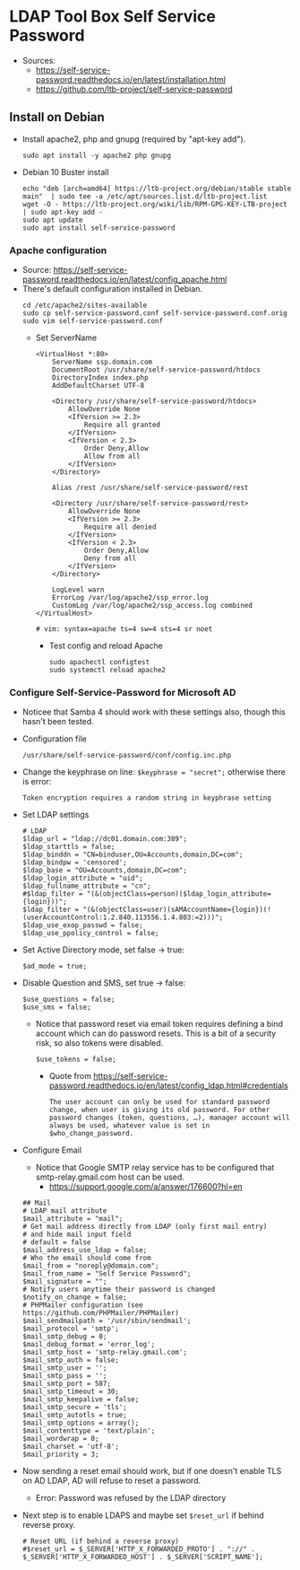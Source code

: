 # LDAP Tool Box Self Service Password

* Sources:
    * https://self-service-password.readthedocs.io/en/latest/installation.html
    * https://github.com/ltb-project/self-service-password

## Install on Debian
* Install apache2, php and gnupg (required by "apt-key add").
    ~~~
    sudo apt install -y apache2 php gnupg
    ~~~

* Debian 10 Buster install
    ~~~
    echo "deb [arch=amd64] https://ltb-project.org/debian/stable stable main"  | sudo tee -a /etc/apt/sources.list.d/ltb-project.list
    wget -O - https://ltb-project.org/wiki/lib/RPM-GPG-KEY-LTB-project | sudo apt-key add -
    sudo apt update
    sudo apt install self-service-password
    ~~~

### Apache configuration
* Source: https://self-service-password.readthedocs.io/en/latest/config_apache.html
* There's default configuration installed in Debian.
    ~~~
    cd /etc/apache2/sites-available
    sudo cp self-service-password.conf self-service-password.conf.orig
    sudo vim self-service-password.conf
    ~~~
    * Set ServerName
        ~~~
        <VirtualHost *:80>
            ServerName ssp.domain.com
            DocumentRoot /usr/share/self-service-password/htdocs
            DirectoryIndex index.php
            AddDefaultCharset UTF-8

            <Directory /usr/share/self-service-password/htdocs>
                AllowOverride None
                <IfVersion >= 2.3>
                    Require all granted
                </IfVersion>
                <IfVersion < 2.3>
                    Order Deny,Allow
                    Allow from all
                </IfVersion>
            </Directory>

            Alias /rest /usr/share/self-service-password/rest

            <Directory /usr/share/self-service-password/rest>
                AllowOverride None
                <IfVersion >= 2.3>
                    Require all denied
                </IfVersion>
                <IfVersion < 2.3>
                    Order Deny,Allow
                    Deny from all
                </IfVersion>
            </Directory>

            LogLevel warn
            ErrorLog /var/log/apache2/ssp_error.log
            CustomLog /var/log/apache2/ssp_access.log combined
        </VirtualHost>
        
        # vim: syntax=apache ts=4 sw=4 sts=4 sr noet
        ~~~
        * Test config and reload Apache
            ~~~
            sudo apachectl configtest
            sudo systemctl reload apache2
            ~~~
            
### Configure Self-Service-Password for Microsoft AD
* Noticee that Samba 4 should work with these settings also, though this hasn't been tested.
* Configuration file
    ~~~
    /usr/share/self-service-password/conf/config.inc.php
    ~~~  
* Change the keyphrase on line: `$keyphrase = "secret";` otherwise there is error:
    ~~~
    Token encryption requires a random string in keyphrase setting 
    ~~~
* Set LDAP settings
    ~~~
    # LDAP
    $ldap_url = "ldap://dc01.domain.com:389";
    $ldap_starttls = false;
    $ldap_binddn = "CN=binduser,OU=Accounts,domain,DC=com";
    $ldap_bindpw = 'censored';
    $ldap_base = "OU=Accounts,domain,DC=com";
    $ldap_login_attribute = "uid";
    $ldap_fullname_attribute = "cn";
    #$ldap_filter = "(&(objectClass=person)($ldap_login_attribute={login}))";
    $ldap_filter = "(&(objectClass=user)(sAMAccountName={login})(!(userAccountControl:1.2.840.113556.1.4.803:=2)))";
    $ldap_use_exop_passwd = false;
    $ldap_use_ppolicy_control = false;
    ~~~
* Set Active Directory mode, set false -> true:
    ~~~
    $ad_mode = true;
    ~~~
* Disable Question and SMS, set true -> false:
    ~~~
    $use_questions = false;
    $use_sms = false;
    ~~~
    * Notice that password reset via email token requires defining a bind account which can do password resets. This is a bit of a security risk, so also tokens were disabled.
        ~~~
        $use_tokens = false;
        ~~~
        * Quote from https://self-service-password.readthedocs.io/en/latest/config_ldap.html#credentials   
            ~~~
            The user account can only be used for standard password change, when user is giving its old password. For other password changes (token, questions, …), manager account will always be used, whatever value is set in $who_change_password.
            ~~~
* Configure Email

    * Notice that Google SMTP relay service has to be configured that smtp-relay.gmail.com host can be used.
        * https://support.google.com/a/answer/176600?hl=en
    ~~~
    ## Mail
    # LDAP mail attribute
    $mail_attribute = "mail";
    # Get mail address directly from LDAP (only first mail entry)
    # and hide mail input field
    # default = false
    $mail_address_use_ldap = false;
    # Who the email should come from
    $mail_from = "noreply@domain.com";
    $mail_from_name = "Self Service Password";
    $mail_signature = "";
    # Notify users anytime their password is changed
    $notify_on_change = false;
    # PHPMailer configuration (see https://github.com/PHPMailer/PHPMailer)
    $mail_sendmailpath = '/usr/sbin/sendmail';
    $mail_protocol = 'smtp';
    $mail_smtp_debug = 0;
    $mail_debug_format = 'error_log';
    $mail_smtp_host = 'smtp-relay.gmail.com';
    $mail_smtp_auth = false;
    $mail_smtp_user = '';
    $mail_smtp_pass = '';
    $mail_smtp_port = 587;
    $mail_smtp_timeout = 30;
    $mail_smtp_keepalive = false;
    $mail_smtp_secure = 'tls';
    $mail_smtp_autotls = true;
    $mail_smtp_options = array();
    $mail_contenttype = 'text/plain';
    $mail_wordwrap = 0;
    $mail_charset = 'utf-8';
    $mail_priority = 3;
    ~~~
* Now sending a reset email should work, but if one doesn't enable TLS on AD LDAP, AD will refuse to reset a password.
    * Error: Password was refused by the LDAP directory
* Next step is to enable LDAPS and maybe set `$reset_url` if behind reverse proxy.
    ~~~
    # Reset URL (if behind a reverse proxy)
    #$reset_url = $_SERVER['HTTP_X_FORWARDED_PROTO'] . "://" . $_SERVER['HTTP_X_FORWARDED_HOST'] . $_SERVER['SCRIPT_NAME'];
    ~~~
